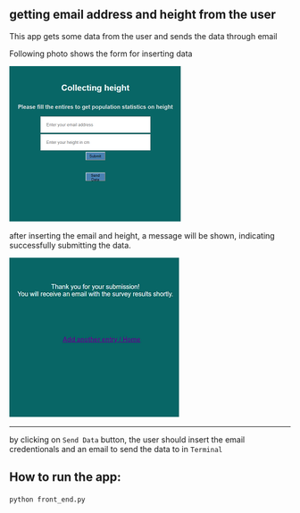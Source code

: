 ## getting email address and height from the user
This app gets some data from the user and sends the data through email 

Following photo shows the form for inserting data

![alt text](front.PNG)  

after inserting the email and height, a message will be shown, indicating successfully submitting the data.   

![alt text](success.PNG)  
 
 ---

 by clicking on `Send Data` button, the user should insert the email credentionals and an email to send the data to in `Terminal`  

## How to run the app:   
 `python front_end.py`